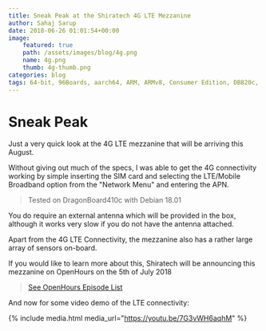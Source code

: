 ```yaml
---
title: Sneak Peak at the Shiratech 4G LTE Mezzanine
author: Sahaj Sarup
date: 2018-06-26 01:01:54+00:00
image:
    featured: true
    path: /assets/images/blog/4g.png
    name: 4g.png
    thumb: 4g-thumb.png
categories: blog
tags: 64-bit, 96Boards, aarch64, ARM, ARMv8, Consumer Edition, DB820c, Rock960, Hikey960, IoT, Connectivity, 4G, LTE.
---
```


# Sneak Peak
Just a very quick look at the 4G LTE mezzanine that will be arriving this August.

Without giving out much of the specs, I was able to get the 4G connectivity working by simple inserting the SIM card and selecting the LTE/Mobile Broadband option from the "Network Menu" and entering the APN.
> Tested on DragonBoard410c with Debian 18.01

You do require an external antenna which will be provided in the box, although it works very slow if you do not have the antenna attached.

Apart from the 4G LTE Connectivity, the mezzanine also has a rather large array of sensors on-board.

If you would like to learn more about this, Shiratech will be announcing this mezzanine on OpenHours on the 5th of July 2018
> [See OpenHours Episode List](https://www.96boards.org/openhours/episodes/)

And now for some video demo of the LTE connectivity:

{% include media.html media_url="https://youtu.be/7G3vWH6aqhM" %}
